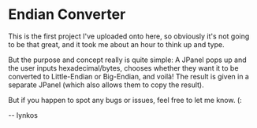 Endian Converter
=======
This is the first project I've uploaded onto here, so obviously it's not going to be that great,
and it took me about an hour to think up and type.

But the purpose and concept really is quite simple: A JPanel pops up and the user inputs hexadecimal/bytes,
chooses whether they want it to be converted to Little-Endian or Big-Endian, and voilà! The result is given
in a separate JPanel (which also allows them to copy the result).

But if you happen to spot any bugs or issues, feel free to let me know. (:

-- lynkos
